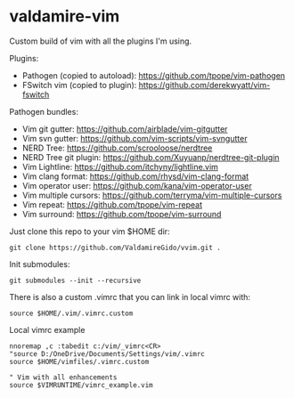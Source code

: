 # valdamire-vim
Custom build of vim with all the plugins I'm using. 

Plugins:
- Pathogen (copied to autoload): https://github.com/tpope/vim-pathogen
- FSwitch vim (copied to plugin): https://github.com/derekwyatt/vim-fswitch

Pathogen bundles: 
- Vim git gutter: https://github.com/airblade/vim-gitgutter
- Vim svn gutter: https://github.com/vim-scripts/vim-svngutter
- NERD Tree: https://github.com/scrooloose/nerdtree
- NERD Tree git plugin: https://github.com/Xuyuanp/nerdtree-git-plugin
- Vim Lightline: https://github.com/itchyny/lightline.vim
- Vim clang format: https://github.com/rhysd/vim-clang-format
- Vim operator user: https://github.com/kana/vim-operator-user
- Vim multiple cursors: https://github.com/terryma/vim-multiple-cursors
- Vim repeat: https://github.com/tpope/vim-repeat
- Vim surround: https://github.com/tpope/vim-surround

Just clone this repo to your vim $HOME dir:

```git clone https://github.com/ValdamireGido/vvim.git .```

Init submodules:

```git submodules --init --recursive```

There is also a custom .vimrc that you can link in local vimrc with:

```source $HOME/.vim/.vimrc.custom```

Local vimrc example
```
nnoremap ,c :tabedit c:/vim/_vimrc<CR>
"source D:/OneDrive/Documents/Settings/vim/.vimrc
source $HOME/vimfiles/.vimrc.custom

" Vim with all enhancements
source $VIMRUNTIME/vimrc_example.vim
```
